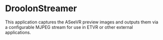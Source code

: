 # DroolonStreamer
This application captures the ASeeVR preview images and outputs them via a configurable MJPEG stream for use in ETVR or other external applications.
